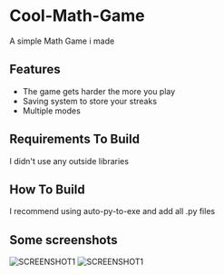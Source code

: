 # Cool-Math-Game

A simple Math Game i made

## Features

- The game gets harder the more you play
- Saving system to store your streaks
- Multiple modes

## Requirements To Build

I didn't use any outside libraries

## How To Build

I recommend using auto-py-to-exe and add all .py files

## Some screenshots

![SCREENSHOT1](https://i.imgur.com/a7iSmvW.png "Screenshot")
![SCREENSHOT1](https://i.imgur.com/ZQvIrIh.png "Screenshot2")

